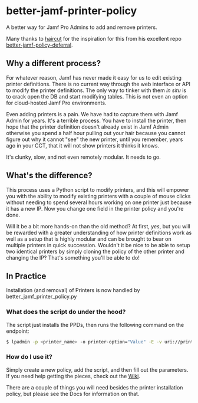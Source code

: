 # better-jamf-printer-policy
A better way for Jamf Pro Admins to add and remove printers.

Many thanks to [haircut](https://github.com/haircut "Haircut's Github") for the inspiration for this from his excellent repo [better-jamf-policy-deferral](https://github.com/haircut/better-jamf-policy-deferral "better-jamf-policy-deferral GitHub repo").

## Why a different process?
For whatever reason, Jamf has never made it easy for us to edit existing printer definitions. There is no current way through the web interface or API to modify the printer definitions. The only way to tinker with them *in situ* is to crack open the DB and start modifying tables. This is not even an option for cloud-hosted Jamf Pro environments.

Even adding printers is a pain. We have had to capture them with Jamf Admin for years. It's a terrible process. You have to install the printer, then hope that the printer definition doesn't already exist in Jamf Admin otherwise you spend a half hour pulling out your hair because you cannot figure out why it cannot "see" the new printer, until you remember, years ago in your CCT, that it will not show printers it thinks it knows.

It's clunky, slow, and not even remotely modular. It needs to go.

## What's the difference?
This process uses a Python script to modify printers, and this will empower you with the ability to modify existing printers with a couple of mouse clicks without needing to spend several hours working on one printer just because it has a new IP. Now you change one field in the printer policy and you're done.

Will it be a bit more hands-on than the old method? At first, *yes*, but you will be rewarded with a greater understanding of how printer definitions work as well as a setup that is highly modular and can be brought to bear on multiple printers in quick succession. Wouldn't it be nice to be able to setup two identical printers by simply cloning the policy of the other printer and changing the IP? That's something you'll be able to do!

## In Practice
Installation (and removal) of Printers is now handled by better_jamf_printer_policy.py

### What does the script do under the hood?
The script just installs the PPDs, then runs the following command on the endpoint:

```bash
$ lpadmin -p <printer_name> -o printer-option="Value" -E -v uri://printer_address/queue_name -P '/Library/Printers/PPDs/Contents/Resources/Some Printer Model 5000.gz' -D "Printer Description"
```

### How do I use it?

Simply create a new policy, add the script, and then fill out the parameters. If you need help getting the pieces, check out the [Wiki](https://github.com/primalcurve/better-jamf-printer-policy/wiki).

There are a couple of things you will need besides the printer installation policy, but please see the Docs for information on that.
